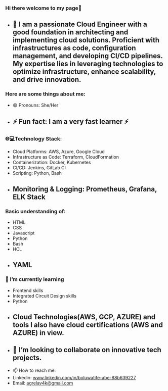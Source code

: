 ### Hi there welcome to my page👋

- 🔭 I am a passionate Cloud Engineer with a good foundation in architecting and implementing cloud solutions. Proficient with infrastructures as code, configuration management, and developing CI/CD pipelines. My expertise lies in leveraging technologies to optimize infrastructure, enhance scalability, and drive innovation.
  ---
### Here are some things about me:
- 😄 Pronouns: She/Her
- ⚡ Fun fact: I am a very fast learner ⚡
  ---
### 🌐💻Technology Stack:

- Cloud Platforms: AWS, Azure, Google Cloud
- Infrastructure as Code: Terraform, CloudFormation
- Containerization: Docker, Kubernetes
- CI/CD: Jenkins, GitLab CI
- Scripting: Python, Bash
- Monitoring & Logging: Prometheus, Grafana, ELK Stack
   ---
### Basic understanding of:

- HTML
- CSS
- Javascript
- Python
- Bash
- HCL
- YAML
   ---
### 🌱 I’m currently learning 
- Frontend skills
- Integrated Circuit Design skills
- Python
- Cloud Technologies(AWS, GCP, AZURE) and tools
I also have cloud certifications (AWS and AZURE) in view.
  ---
- 👯 I’m looking to collaborate on innovative tech projects.
   ---
- 📫 How to reach me: 
- Linkedin: www.linkedin.com/in/boluwatife-abe-88b639227
- Email: agrelav4k@gmail.com


